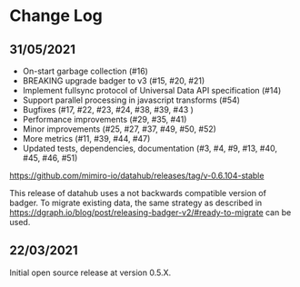 # Change Log

## 31/05/2021

* On-start garbage collection (#16)
* BREAKING upgrade badger to v3 (#15, #20, #21)
* Implement fullsync protocol of Universal Data API specification (#14)
* Support parallel processing in javascript transforms (#54)
* Bugfixes (#17, #22, #23, #24, #38, #39, #43 )
* Performance improvements (#29, #35, #41)
* Minor improvements (#25, #27, #37, #49, #50, #52)
* More metrics (#11, #39, #44, #47)
* Updated tests, dependencies, documentation (#3, #4, #9, #13, #40, #45, #46, #51)

https://github.com/mimiro-io/datahub/releases/tag/v-0.6.104-stable

This release of datahub uses a not backwards compatible version of badger. To migrate existing data, the same strategy as
described in https://dgraph.io/blog/post/releasing-badger-v2/#ready-to-migrate can be used.

## 22/03/2021

Initial open source release at version 0.5.X. 

